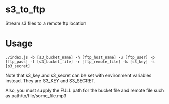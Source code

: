 s3_to_ftp
=========

Stream s3 files to a remote ftp location

Usage
========

```
./index.js -b [s3_bucket_name] -h [ftp_host_name] -u [ftp_user] -p [ftp_pass] -f [s3_bucket_file] -r [ftp_remote_file] -k [s3_key] -s [s3_secret]
```

Note that s3_key and s3_secret can be set with environment variables instead. They are S3_KEY and S3_SECRET.

Also, you must supply the FULL path for the bucket file and remote file such as path/to/file/some_file.mp3
